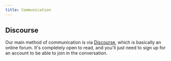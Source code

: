 ```yaml
---
title: Communication
---
```


## Discourse

Our main method of communication is via [Discourse](https://discourse.somethingnew.org.uk/), which is basically an online forum. It's completely open to read, and you'll just need to sign up for an account to be able to join in the conversation.
